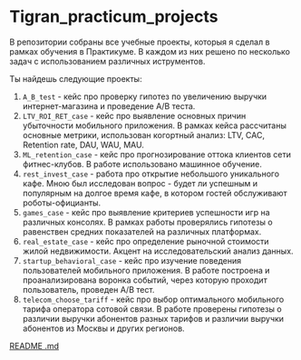 # Tigran_practicum_projects
В репозитории собраны все учебные проекты, которыя я сделал в рамках обучения в Практикуме.  В каждом из них решено по несколько задач с использованием различных иструментов. 

Ты найдешь следующие проекты:

1. `A_B_test` - кейс про проверку гипотез по увеличению выручки интернет-магазина и проведение A/B теста.
2. `LTV_ROI_RET_case` - кейс про выявление основных причин убыточности мобильного приложения. В рамках кейса рассчитаны основные метрики, использован когортный анализ: LTV, CAC, Retention rate, DAU, WAU, MAU.
3. `ML_retention_case` - кейс про прогнозирование оттока клиентов сети фитнес-клубов. В работе использовано машинное обучение.
4. `rest_invest_case` - работа про открытие небольшого уникального кафе. Мною был исследован вопрос - будет ли успешным и популярным на долгое время кафе, в котором гостей обслуживают роботы-официанты.
5. `games_case` - кейс про выявление критериев успешности игр на различных консолях. В рамках работы проверялись гипотезы о равенствен средних показателей на различных платформах.
6. `real_estate_case` - кейс про определение рыночной стоимости жилой недвижимости. Акцент на исследовательский анализ данных.
7. `startup_behavioral_case` - кейс про изучение поведения пользователей мобильного приложения. В работе построена и проанализирована воронка событий, через которую проходит пользователь, проведен A/B тест.
8. `telecom_choose_tariff` - кейс про выбор оптимального мобильного тарифа оператора сотовой связи. В работе проверены гипотезы о различии выручки абонентов разных тарифов и различии выручки абонентов из Москвы и других регионов.


[README .md](https://github.com/SanosianTigran/Tigran_practicum_projects/files/9039050/README.md)

